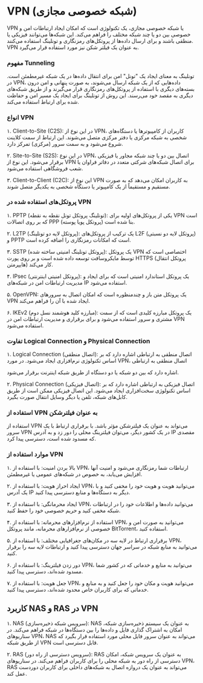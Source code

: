# VPN (شبکه خصوصی مجازی)

VPN یا شبکه خصوصی مجازی، یک تکنولوژی است که امکان ایجاد ارتباطات امن و خصوصی بین دو یا چند شبکه مختلف را فراهم می‌کند. این شبکه‌ها می‌توانند فیزیکی یا منطقی باشند و برای ارسال داده‌ها از پروتکل‌های رمزنگاری و تونلینگ استفاده می‌کنند. VPN به عنوان یک فیلتر شکن نیز مورد استفاده قرار می‌گیرد.

### مفهوم Tunneling
تونلینگ به معنای ایجاد یک "تونل" امن برای انتقال داده‌ها در یک شبکه غیرمطمئن است. در VPN، داده‌هایی که از یک شبکه ارسال می‌شوند، به صورت پنهانی و امن درون بسته‌های دیگری با استفاده از پروتکل‌های رمزنگاری قرار می‌گیرند و از طریق شبکه‌های دیگری به مقصد خود می‌رسند. این روش از تونلینگ برای ایجاد یک مسیر امن و حفاظت شده برای ارتباط استفاده می‌کند.

### انواع VPN
۱. Client-to-Site (C2S): در این نوع از VPN، کاربران از کامپیوترها یا دستگاه‌های شخصی به شبکه مرکزی یا دفتر مرکزی متصل می‌شوند. این ارتباط از سمت کلاینت شروع می‌شود و به سمت سرور (مرکزی) تمرکز دارد.

۲. Site-to-Site (S2S): در این نوع VPN، اتصال بین دو یا چند شبکه مجاور یا فیزیکی برقرار می‌شود. این نوع از VPN برای اتصال شبکه‌های شرکتی متعدد در دفاتر فراوان یا شعب فروشگاهی استفاده می‌شود.

۳. Client-to-Client (C2C): این نوع از VPN به کاربران امکان می‌دهد که به صورت مستقیم و مستقیماً از یک کامپیوتر یا دستگاه شخصی به یکدیگر متصل شوند.

### پروتکل‌های استفاده شده در VPN
۱. PPTP (تونلینگ پروتکل تونل نقطه به نقطه): یکی از پروتکل‌های اولیه برای VPN است که بر روی اتصالات PPP (پروتکل پویا پوسته) بنا شده است.

۲. L2TP (پروتکل لایه دو تونلینگ): یک ترکیب از پروتکل‌های L2F (پروتکل لایه دو نسبتی) و PPTP است که امکانات رمزنگاری را اضافه کرده است.

۳. SSTP (پروتکل تونلینگ امنیتی ساخته شده): یک پروتکل VPN اختصاصی است که توسط مایکروسافت توسعه داده شده است و بر روی پورت HTTPS (پروتکل انتقال هایپرمتن) کار می‌کند.

۴. IPsec (پروتکل امنیتی اینترنتی): یک پروتکل استاندارد امنیتی است که برای ایجاد و مدیریت ارتباطات امن در شبکه‌های IP استفاده می‌شود.

۵. OpenVPN: یک پروتکل متن باز و چندمنظوره است که امکان اتصال به سرورهای VPN ایجاد شده با آن را فراهم می‌کند.

۶. IKEv2 (مبارزه کلید هوشمند نسل دوم): یک پروتکل مبارزه کلیدی است که از سمت مشتری و سرور استفاده می‌شود و برای برقراری و مدیریت ارتباطات امن در VPN استفاده می‌شود.

### تفاوت Logical Connection و Physical Connection
۱. Logical Connection (اتصال منطقی): اتصال منطقی به ارتباطی اشاره دارد که بر اساس تکنولوژی نرم‌افزاری ایجاد می‌شود. در مورد VPN، اتصال منطقی به ارتباطی

 اشاره دارد که بین دو شبکه یا دو دستگاه از طریق شبکه اینترنت برقرار می‌شود.

۲. Physical Connection (اتصال فیزیکی): اتصال فیزیکی به ارتباطی اشاره دارد که بر اساس تکنولوژی سخت‌افزاری ایجاد می‌شود. این اتصال فیزیکی ممکن است از طریق کابل‌های شبکه، تلفن یا دیگر وسایل انتقال صورت بگیرد.

### استفاده از VPN به عنوان فیلترشکن
استفاده از VPN می‌تواند به عنوان یک فیلترشکن مؤثر باشد. با برقراری ارتباط با یک سرور VPN در یک کشور دیگر، می‌توان فیلترینگ محلی را دور زد و به آدرس IP مقصدی که مسدود شده است، دسترسی پیدا کرد.

### موارد استفاده از VPN
۱. بالا بردن امنیت: با استفاده از VPN، ارتباطات شما رمزنگاری می‌شود و امنیت آنها افزایش می‌یابد، به خصوص در شبکه‌های عمومی یا غیرمطمئن.

۲. ایجاد احراز هویت: با استفاده از VPN، می‌توانید هویت و هویت خود را مخفی کنید و با یک آدرس IP دیگر به دستگاه‌ها و منابع دسترسی پیدا کنید.

۳. ایجاد محرمانگی: با استفاده از VPN، می‌توانید داده‌ها و اطلاعات خود را در ارتباطات شبکه مخفی کنید و حریم خصوصی خود را حفظ کنید.

۴. استفاده از نرم‌افزارهای محرمانه: با استفاده از VPN، می‌توانید به صورت امن و خصوصی از نرم‌افزارهای محرمانه، مانند پروتکل BitTorrent، استفاده کنید.

۵. برقراری ارتباط در لایه سه در مکان‌های جغرافیایی مختلف: با استفاده از VPN، می‌توانید به منابع شبکه در سراسر جهان دسترسی پیدا کنید و ارتباطات لایه سه را برقرار کنید.

۶. دور زدن فیلترینگ: با استفاده از VPN، می‌توانید به منابع و خدماتی که در کشور شما مسدود شده‌اند، دسترسی پیدا کنید.

۷. جعل هویت: با استفاده از VPN، می‌توانید هویت و مکان خود را جعل کنید و به منابع و خدماتی که برای کاربران خاص محدود شده‌اند، دسترسی پیدا کنید.

## کاربرد NAS و RAS در VPN
۱. NAS (سرویس شبکه ذخیره‌سازی): NAS به عنوان یک سیستم ذخیره‌سازی شبکه، امکان به اشتراک گذاری فایل و داده‌ها را بین دستگاه‌ها در شبکه فراهم می‌کند. در سناریوهای VPN، NAS می‌تواند به عنوان سرور فایل محلی مورد استفاده قرار بگیرد که از طریق شبکه VPN قابل دسترسی است.

۲. RAS (سرویس دسترسی از راه دور): RAS به عنوان یک سرویس شبکه، امکان دسترسی از راه دور به شبکه محلی را برای کاربران فراهم می‌کند. در سناریوهای VPN، RAS می‌تواند به عنوان یک دروازه اتصال به شبکه‌های داخلی برای کاربران دوردست عمل کند.